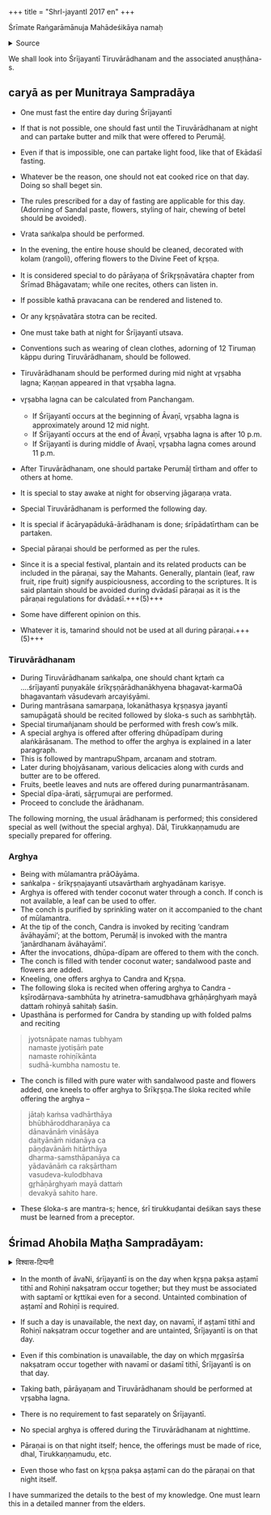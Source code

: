 +++
title = "ShrI-jayantI 2017 en"
+++

Śrīmate Raṅgarāmānuja Mahādeśikāya namaḥ 

<details><summary>Source</summary>

Sri Ranganatha Paadukaa (English)  
Volume 55 Issue 04 -44- 2017 July  
Malar 55 Idhazh 04 Hemalamba Aadi ॥  

Śrījayantī Tiruvārādhanam 

Śrī Vāsudeva Tātācāryar Svāmi  
Tiruvanantapuram  
Transliteration & Translation primary contributor(s): Smt. & Shri. V. Ramanujam.  
Further correction by V.
</details>



We shall look into Śrījayantī Tiruvārādhanam and the associated anuṣṭhāna-s.

## caryā as per Munitraya Sampradāya

- One must fast the entire day during Śrījayantī
- If that is not possible, one should fast until the Tiruvārādhanam at night and can partake butter and milk that were offered to Perumāḻ.
- Even if that is impossible, one can partake light food, like that of Ekādaśī fasting.
- Whatever be the reason, one should not eat cooked rice on that day. Doing so shall beget sin.
- The rules prescribed for a day of fasting are applicable for this day. (Adorning of Sandal paste, flowers, styling of hair, chewing of betel should be avoided).
- Vrata saṅkalpa should be performed.

- In the evening, the entire house should be cleaned, decorated with kolam (rangoli), offering flowers to the Divine Feet of kr̥ṣṇa.
- It is considered special to do pārāyaṇa of Śrīkr̥ṣṇāvatāra chapter from Śrīmad Bhāgavatam; while one recites, others can listen in. 
- If possible kathā pravacana can be rendered and listened to.
- Or any kr̥ṣṇāvatāra stotra can be recited.

- One must take bath at night for Śrījayantī utsava.
- Conventions such as wearing of clean clothes, adorning of 12 Tirumaṇ kāppu during Tiruvārādhanam, should be followed.
- Tiruvārādhanam should be performed during mid night at vr̥ṣabha lagna; Kaṇṇan appeared in that vr̥ṣabha lagna.
- vr̥ṣabha lagna can be calculated from Panchangam.
  - If Śrījayantī occurs at the beginning of Āvaṇī, vr̥ṣabha lagna is approximately around 12 mid night.
  - If Śrījayantī occurs at the end of Āvaṇī, vr̥ṣabha lagna is after 10 p.m.
  - If Śrījayantī is during middle of Āvaṇī, vr̥ṣabha lagna comes around 11 p.m.
- After Tiruvārādhanam, one should partake Perumāḷ tīrtham and offer to others at home.


- It is special to stay awake at night for observing jāgaraṇa vrata.

- Special Tiruvārādhanam is performed the following day.
- It is special if ācāryapādukā-ārādhanam is done; śrīpādatīrtham can be partaken.
- Special pāraṇai should be performed as per the rules.
- Since it is a special festival, plantain and its related products can be included in the pāraṇai, say the Mahants. Generally, plantain (leaf, raw fruit, ripe fruit) signify auspiciousness, according to the scriptures. It is said plantain should be avoided during dvādaśī pāraṇai as it is the pāraṇai regulations for dvādaśī.+++(5)+++
- Some have different opinion on this.
- Whatever it is, tamarind should not be used at all during pāraṇai.+++(5)+++

### Tiruvārādhanam

- During Tiruvārādhanam saṅkalpa, one should chant kr̥taṁ ca ....śrījayantī puṇyakāle śrīkr̥ṣṇārādhanākhyena bhagavat-karmaOā bhagavantaṁ vāsudevaṁ arcayiśyāmi.
- During mantrāsana samarpaṇa, lokanāthasya kr̥ṣṇasya jayantī samupāgatā should be recited followed by śloka-s such as saṁbhr̥tāḥ.
- Special tirumañjanam should be performed with fresh cow’s milk.
- A special arghya is offered after offering dhūpadīpam during alaṅkārāsanam. The method to offer the arghya is explained in a later paragraph.
- This is followed by mantrapuShpam, arcanam and stotram.
- Later during bhojyāsanam, various delicacies along with curds and butter are to be offered. 
- Fruits, beetle leaves and nuts are offered during punarmantrāsanam.
- Special dīpa-ārati, sār̥r̥umur̥ai are performed.
- Proceed to conclude the ārādhanam.

The following morning, the usual ārādhanam is performed; this considered special as well (without the special arghya). Dāl, Tirukkaṇṇamudu are specially prepared for offering.

### Arghya

- Being with mūlamantra prāOāyāma.
- saṅkalpa - śrīkr̥ṣṇajayantī utsavārthaṁ arghyadānam kariṣye.
- Arghya is offered with tender coconut water through a conch. If conch is not available, a leaf can be used to offer.
- The conch is purified by sprinkling water on it accompanied to the chant of mūlamantra.
- At the tip of the conch, Candra is invoked by reciting ‘candram āvāhayāmi’; at the bottom, Perumāḷ is invoked with the mantra ‘janārdhanam āvāhayāmi’.
- After the invocations, dhūpa-dīpam are offered to them with the conch.
- The conch is filled with tender coconut water; sandalwood paste and flowers are added.
- Kneeling, one offers arghya to Candra and Kr̥ṣṇa.
- The following śloka is recited when offering arghya to Candra - kṣīrodārṇava-sambhūta hy atrinetra-samudbhava gr̥hāṇārghyaṁ mayā dattaṁ rohiṇyā sahitaḥ śaśin.
- Upasthāna is performed for Candra by standing up with folded palms and reciting 
  
> jyotsnāpate namas tubhyam  
> namaste jyotiṣāṁ pate  
> namaste rohiṇīkānta  
> sudhā-kumbha namostu te.

- The conch is filled with pure water with sandalwood paste and flowers added, one kneels to offer arghya to Śrīkr̥ṣṇa.The śloka recited while offering the arghya –

> jātaḥ kaṁsa vadhārthāya  
bhūbhāroddharaṇāya ca  
dānavānāṁ vināśāya  
daityānāṁ nidanāya ca  
pāṇḍavānāṁ hitārthāya  
dharma-samsthāpanāya ca  
yādavānāṁ ca rakṣārtham  
vasudeva-kulodbhava  
gr̥hāṇārghyaṁ mayā dattaṁ  
devakyā sahito hare.

- These śloka-s are mantra-s; hence, śrī tirukkuḍantai deśikan says these must be learned from a preceptor.

## Śrimad Ahobila Maṭha Sampradāyam:

<details><summary>विश्वास-टिप्पनी</summary>

> सिंहमासे कृष्णपक्षे  
सूर्योदयानन्तरं कलामान-सप्तमी-वेध-रहित अष्टमी-युक्तायां  
सूर्योदयानन्तरं कला-मात्र-कृत्तिका-वेध-रहितायां रोहिण्यां
>
> शुद्धाष्टमी-सहित-शुद्ध-रोहिण्य्-अ-लाभे  
शुद्ध-रोहिणी-सहित-नवम्यां वा,
>
> तयोर् अप्य् अलाभे, मृग-शीर्ष-सहित-नवम्यां दशम्यां वा
>
> वृषभ-लग्ने श्री-कृष्ण-जयन्ती विशेषाराधनं कृत्वा,  
उत्सवान्ते पारणं कुर्यात् ।  
> 
> इति श्रीवैष्णवसदाचारनिर्णये। 
</details>


- In the month of āvaNi, śrījayantī is on the day when kr̥ṣṇa pakṣa aṣṭamī tithī and Rohiṇī nakṣatram occur together; but they must be associated with saptamī or kr̥ttikai even for a second. Untainted combination of aṣṭamī and Rohiṇī is required. 
- If such a day is unavailable, the next day, on navamī, if aṣṭamī tithī and Rohiṇī nakṣatram occur together and are untainted, Śrījayantī is on that day.
- Even if this combination is unavailable, the day on which mr̥gasīrśa nakṣatram occur together with navamī or daśamī tithī, Śrījayantī is on that day.

- Taking bath, pārāyaṇam and Tiruvārādhanam should be performed at vr̥ṣabha lagna.
- There is no requirement to fast separately on Śrījayantī.
- No special arghya is offered during the Tiruvārādhanam at nighttime.
- Pāraṇai is on that night itself; hence, the offerings must be made of rice, dhal, Tirukkaṇṇamudu, etc.
- Even those who fast on kr̥ṣṇa pakṣa aṣṭamī can do the pāraṇai on that night itself.

I have summarized the details to the best of my knowledge. One must learn this in a detailed manner from the elders.

